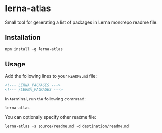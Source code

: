# lerna-atlas

Small tool for generating a list of packages in Lerna monorepo readme file.

## Installation

```
npm install -g lerna-atlas
```

## Usage

Add the following lines to your `README.md` file:

```markdown
<!--- LERNA_PACKAGES --->
<!--- /LERNA_PACKAGES --->
```

In terminal, run the following command:

```
lerna-atlas
```

You can optionally specify other readme file:

```
lerna-atlas -s source/readme.md -d destination/readme.md
```
